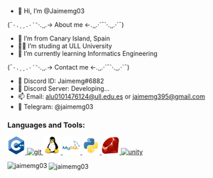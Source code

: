 - 👋 Hi, I’m @Jaimemg03

(¯`·.¸¸.·´¯`·.¸¸.-> About me <-.¸¸.·´¯`·.¸¸.·´¯)

- 🌴 I’m from Canary Island, Spain 
- 👨‍💻 I’m studing at ULL University
- 🌱 I’m currently learning Informatics Engineering
  
(¯`·.¸¸.·´¯`·.¸¸.-> Contact me <-.¸¸.·´¯`·.¸¸.·´¯)

- 📱 Discord ID: Jaimemg#6882
- 📲 Discord Server: Developing...
- 📫 Email: alu0101476124@ull.edu.es or jaimemg395@gmail.com
- 📝 Telegram: @jaimemg03

<h3 align="left">Languages and Tools:</h3>
<p align="left"> <a href="https://www.w3schools.com/cpp/" target="_blank" rel="noreferrer"> <img src="https://raw.githubusercontent.com/devicons/devicon/master/icons/cplusplus/cplusplus-original.svg" alt="cplusplus" width="40" height="40"/> </a> <a href="https://git-scm.com/" target="_blank" rel="noreferrer"> <img src="https://www.vectorlogo.zone/logos/git-scm/git-scm-icon.svg" alt="git" width="40" height="40"/> </a> <a href="https://www.linux.org/" target="_blank" rel="noreferrer"> <img src="https://raw.githubusercontent.com/devicons/devicon/master/icons/linux/linux-original.svg" alt="linux" width="40" height="40"/> </a> <a href="https://www.mysql.com/" target="_blank" rel="noreferrer"> <img src="https://raw.githubusercontent.com/devicons/devicon/master/icons/mysql/mysql-original-wordmark.svg" alt="mysql" width="40" height="40"/> </a> <a href="https://www.python.org" target="_blank" rel="noreferrer"> <img src="https://raw.githubusercontent.com/devicons/devicon/master/icons/python/python-original.svg" alt="python" width="40" height="40"/> </a> <a href="https://www.ruby-lang.org/en/" target="_blank" rel="noreferrer"> <img src="https://raw.githubusercontent.com/devicons/devicon/master/icons/ruby/ruby-original.svg" alt="ruby" width="40" height="40"/> </a> <a href="https://unity.com/" target="_blank" rel="noreferrer"> <img src="https://www.vectorlogo.zone/logos/unity3d/unity3d-icon.svg" alt="unity" width="40" height="40"/> </a> </p>

<p><img align="left" src="https://github-readme-stats.vercel.app/api/top-langs?username=jaimemg03&show_icons=true&locale=en&layout=compact" alt="jaimemg03" /></p>

<p>&nbsp;<img align="center" src="https://github-readme-stats.vercel.app/api?username=jaimemg03&show_icons=true&locale=en" alt="jaimemg03" /></p>

